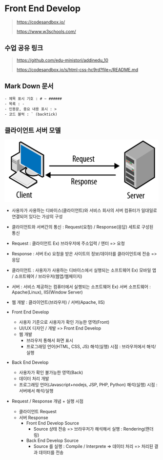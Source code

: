 # Front End Develop

> https://codesandbox.io/
>
> https://www.w3schools.com/

## 수업 공유 링크

> https://github.com/edu-ministori/addinedu_10
>
> https://codesandbox.io/s/html-css-hc9rd?file=/README.md

## Mark Down 문서

```
- 제목 표시 기호 : # ~ ######
- 목록 : -
- 인용문, 중요 내용 표시 : >
- 코드 블럭 : ` (backtick)
```

## 클라이언트 서버 모델

<img src="https://raw.githubusercontent.com/edu-ministori/addinedu_10/main/summary/images/img.png"></img>

- 사용자가 사용하는 디바이스(클라이언트)와 서비스 회사의 서버 컴퓨터가 일대일로 연결되어 있다는 가상의 구성
- 클라이언트와 서버간의 통신 : Request(요청) / Response(응답) 세트로 구성된 통신
- Request : 클라이언트
  Ex) 브라우저에 주소입력 / 엔터 => 요청
- Response : 서버
  Ex) 요청을 받은 사이트의 정보/데이터를 클라이언트에 전송 => 응답

- 클라이언트 : 사용자가 사용하는 디바이스에서 실행되는 소프트웨어
  Ex) 모바일 앱 / 소프트웨어 / 브라우저(웹앱/웹페이지)
- 서버 : 서비스 제공하는 컴퓨터에서 실행되는 소프트웨어
  Ex) 서버 소프트웨어 : Apache(Linux), IIS(Window Server)

- 웹 개발 : 클라이언트(브라우저) / 서버(Apache, IIS)

- Front End Develop

  - 사용자 기준으로 사용자가 확인 가능한 영역(Front)
  - UI/UX 디자인 / 개발 => Front End Develop
  - 웹 개발
    - 브라우저 통해서 화면 표시
    - 프로그래밍 언어(HTML, CSS, JS) 해석(실행) 시점 : 브라우저에서 해석/실행

- Back End Develop

  - 사용자가 확인 불가능한 영역(Back)
  - 데이터 처리 개발
  - 프로그래밍 언어(Javascript+nodejs, JSP, PHP, Python) 해석(실행) 시점 : 서버에서 해석/실행

- Request / Response 개념 + 실행 시점
  - 클라이언트 Request
  - 서버 Response
    - Front End Develop Source
      - Source 상태 전송 => 브라우저가 해석해서 실행 : Rendering(랜더링)
    - Back End Develop Source
      - Source 를 실행 : Compile / Interprete => 데이터 처리 => 처리된 결과 데이터를 전송
